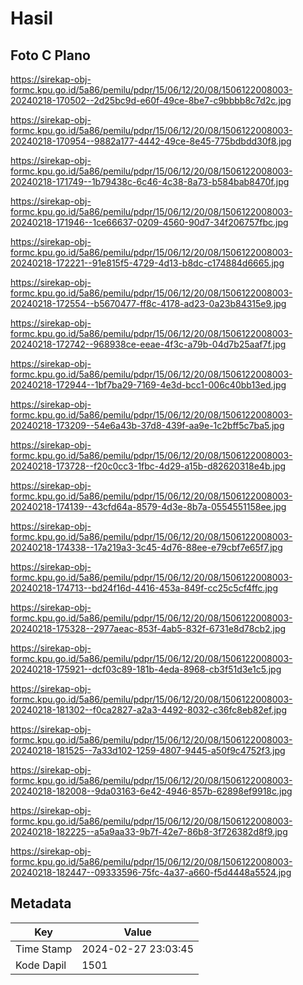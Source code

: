 # Hasil

## Foto C Plano

https://sirekap-obj-formc.kpu.go.id/5a86/pemilu/pdpr/15/06/12/20/08/1506122008003-20240218-170502--2d25bc9d-e60f-49ce-8be7-c9bbbb8c7d2c.jpg

https://sirekap-obj-formc.kpu.go.id/5a86/pemilu/pdpr/15/06/12/20/08/1506122008003-20240218-170954--9882a177-4442-49ce-8e45-775bdbdd30f8.jpg

https://sirekap-obj-formc.kpu.go.id/5a86/pemilu/pdpr/15/06/12/20/08/1506122008003-20240218-171749--1b79438c-6c46-4c38-8a73-b584bab8470f.jpg

https://sirekap-obj-formc.kpu.go.id/5a86/pemilu/pdpr/15/06/12/20/08/1506122008003-20240218-171946--1ce66637-0209-4560-90d7-34f206757fbc.jpg

https://sirekap-obj-formc.kpu.go.id/5a86/pemilu/pdpr/15/06/12/20/08/1506122008003-20240218-172221--91e815f5-4729-4d13-b8dc-c174884d6665.jpg

https://sirekap-obj-formc.kpu.go.id/5a86/pemilu/pdpr/15/06/12/20/08/1506122008003-20240218-172554--b5670477-ff8c-4178-ad23-0a23b84315e9.jpg

https://sirekap-obj-formc.kpu.go.id/5a86/pemilu/pdpr/15/06/12/20/08/1506122008003-20240218-172742--968938ce-eeae-4f3c-a79b-04d7b25aaf7f.jpg

https://sirekap-obj-formc.kpu.go.id/5a86/pemilu/pdpr/15/06/12/20/08/1506122008003-20240218-172944--1bf7ba29-7169-4e3d-bcc1-006c40bb13ed.jpg

https://sirekap-obj-formc.kpu.go.id/5a86/pemilu/pdpr/15/06/12/20/08/1506122008003-20240218-173209--54e6a43b-37d8-439f-aa9e-1c2bff5c7ba5.jpg

https://sirekap-obj-formc.kpu.go.id/5a86/pemilu/pdpr/15/06/12/20/08/1506122008003-20240218-173728--f20c0cc3-1fbc-4d29-a15b-d82620318e4b.jpg

https://sirekap-obj-formc.kpu.go.id/5a86/pemilu/pdpr/15/06/12/20/08/1506122008003-20240218-174139--43cfd64a-8579-4d3e-8b7a-0554551158ee.jpg

https://sirekap-obj-formc.kpu.go.id/5a86/pemilu/pdpr/15/06/12/20/08/1506122008003-20240218-174338--17a219a3-3c45-4d76-88ee-e79cbf7e65f7.jpg

https://sirekap-obj-formc.kpu.go.id/5a86/pemilu/pdpr/15/06/12/20/08/1506122008003-20240218-174713--bd24f16d-4416-453a-849f-cc25c5cf4ffc.jpg

https://sirekap-obj-formc.kpu.go.id/5a86/pemilu/pdpr/15/06/12/20/08/1506122008003-20240218-175328--2977aeac-853f-4ab5-832f-6731e8d78cb2.jpg

https://sirekap-obj-formc.kpu.go.id/5a86/pemilu/pdpr/15/06/12/20/08/1506122008003-20240218-175921--dcf03c89-181b-4eda-8968-cb3f51d3e1c5.jpg

https://sirekap-obj-formc.kpu.go.id/5a86/pemilu/pdpr/15/06/12/20/08/1506122008003-20240218-181302--f0ca2827-a2a3-4492-8032-c36fc8eb82ef.jpg

https://sirekap-obj-formc.kpu.go.id/5a86/pemilu/pdpr/15/06/12/20/08/1506122008003-20240218-181525--7a33d102-1259-4807-9445-a50f9c4752f3.jpg

https://sirekap-obj-formc.kpu.go.id/5a86/pemilu/pdpr/15/06/12/20/08/1506122008003-20240218-182008--9da03163-6e42-4946-857b-62898ef9918c.jpg

https://sirekap-obj-formc.kpu.go.id/5a86/pemilu/pdpr/15/06/12/20/08/1506122008003-20240218-182225--a5a9aa33-9b7f-42e7-86b8-3f726382d8f9.jpg

https://sirekap-obj-formc.kpu.go.id/5a86/pemilu/pdpr/15/06/12/20/08/1506122008003-20240218-182447--09333596-75fc-4a37-a660-f5d4448a5524.jpg


## Metadata

| Key        | Value               |
| ---------- | ------------------- |
| Time Stamp | 2024-02-27 23:03:45 |
| Kode Dapil | 1501                |



